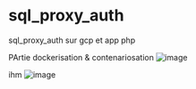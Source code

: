 # sql_proxy_auth
sql_proxy_auth sur gcp et app php






PArtie dockerisation & contenariosation
![image](https://github.com/user-attachments/assets/148c3da8-5c35-47ae-b376-7e3138e72823)

ihm
![image](https://github.com/user-attachments/assets/afe44d4b-79b6-48ff-9707-6ff8863081ff)
